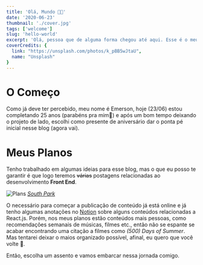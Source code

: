 ```yaml
---
title: 'Olá, Mundo 👨‍🚀'
date: '2020-06-23'
thumbnail: './cover.jpg'
tags: ['welcome']
slug: 'hello-world'
excerpt: 'Olá, pessoa que de alguma forma chegou até aqui. Esse é o meu mais novo projeto, espero que goste e seja muito bem vindo (a)!'
coverCredits: {
  link: "https://unsplash.com/photos/k_pBB5wJtaU",
  name: "Unsplash"
}
---
```


# O Começo

Como já deve ter percebido, meu nome é Emerson, hoje (23/06) estou completando 25 anos (parabéns pra mim🎉) e após um bom tempo deixando o projeto de lado, escolhi como presente de aniversário dar o ponta pé inicial nesse blog (agora vai).

# Meus Planos

Tenho trabalhado em algumas ideias para esse blog, mas o que eu posso te garantir é que logo teremos ~~várias~~ postagens relacionadas ao desenvolvimento **Front End**.

![Plans](https://media.giphy.com/media/26ufhYjBs6C4Q5SJG/giphy.gif)
*[South Park](https://pt.wikipedia.org/wiki/South_Park)*

O necessário para começar a publicação de conteúdo já está online e já tenho algumas anotações no [Notion](https://www.notion.so/) sobre alguns conteúdos relacionadas a React.js. Porém, nos meus planos estão conteúdos mais pessoas, como recomendações semanais de músicas, filmes etc., então não se espante se acabar encontrando uma citação a filmes como _(500) Days of Summer_. Mas tentarei deixar o maios organizado possível, afinal, eu quero que você volte 🙂.

Então, escolha um assento e vamos embarcar nessa jornada comigo.
